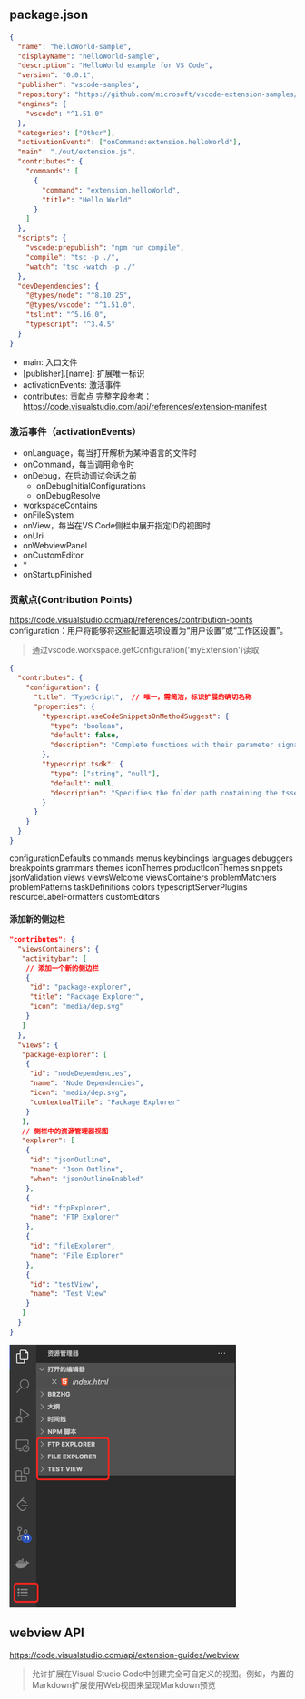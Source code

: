 ## package.json

```json
{
  "name": "helloWorld-sample",
  "displayName": "helloWorld-sample",
  "description": "HelloWorld example for VS Code",
  "version": "0.0.1",
  "publisher": "vscode-samples",
  "repository": "https://github.com/microsoft/vscode-extension-samples/helloworld-sample",
  "engines": {
    "vscode": "^1.51.0"
  },
  "categories": ["Other"],
  "activationEvents": ["onCommand:extension.helloWorld"],
  "main": "./out/extension.js",
  "contributes": {
    "commands": [
      {
        "command": "extension.helloWorld",
        "title": "Hello World"
      }
    ]
  },
  "scripts": {
    "vscode:prepublish": "npm run compile",
    "compile": "tsc -p ./",
    "watch": "tsc -watch -p ./"
  },
  "devDependencies": {
    "@types/node": "^8.10.25",
    "@types/vscode": "^1.51.0",
    "tslint": "^5.16.0",
    "typescript": "^3.4.5"
  }
}
```

* main: 入口文件
* [publisher].[name]: 扩展唯一标识
* activationEvents: 激活事件
* contributes: 贡献点
完整字段参考：<https://code.visualstudio.com/api/references/extension-manifest>

### 激活事件（activationEvents）

* onLanguage，每当打开解析为某种语言的文件时
* onCommand，每当调用命令时
* onDebug，在启动调试会话之前
  * onDebugInitialConfigurations
  * onDebugResolve
* workspaceContains
* onFileSystem
* onView，每当在VS Code侧栏中展开指定ID的视图时
* onUri
* onWebviewPanel
* onCustomEditor
* \*
* onStartupFinished

### 贡献点(Contribution Points)

<https://code.visualstudio.com/api/references/contribution-points>
configuration：用户将能够将这些配置选项设置为“用户设置”或“工作区设置”。
> 通过vscode.workspace.getConfiguration('myExtension')读取

```json
{
  "contributes": {
    "configuration": {
      "title": "TypeScript",  // 唯一，需简洁，标识扩展的确切名称
      "properties": {
        "typescript.useCodeSnippetsOnMethodSuggest": {
          "type": "boolean",
          "default": false,
          "description": "Complete functions with their parameter signature."
        },
        "typescript.tsdk": {
          "type": ["string", "null"],
          "default": null,
          "description": "Specifies the folder path containing the tsserver and lib*.d.ts files to use."
        }
      }
    }
  }
}
```

configurationDefaults
commands
menus
keybindings
languages
debuggers
breakpoints
grammars
themes
iconThemes
productIconThemes
snippets
jsonValidation
views
viewsWelcome
viewsContainers
problemMatchers
problemPatterns
taskDefinitions
colors
typescriptServerPlugins
resourceLabelFormatters
customEditors

#### 添加新的侧边栏

```json
"contributes": {
  "viewsContainers": {
   "activitybar": [   
    // 添加一个新的侧边栏
    {
     "id": "package-explorer",
     "title": "Package Explorer",
     "icon": "media/dep.svg"
    }
   ]
  },
  "views": {
   "package-explorer": [
    {
     "id": "nodeDependencies",
     "name": "Node Dependencies",
     "icon": "media/dep.svg",
     "contextualTitle": "Package Explorer"
    }
   ],
   // 侧栏中的资源管理器视图
   "explorer": [
    {
     "id": "jsonOutline",
     "name": "Json Outline",
     "when": "jsonOutlineEnabled"
    },
    {
     "id": "ftpExplorer",
     "name": "FTP Explorer"
    },
    {
     "id": "fileExplorer",
     "name": "File Explorer"
    },
    {
     "id": "testView",
     "name": "Test View"
    }
   ]
  }
}
```

![](./assets/添加侧边栏1.png)

## webview API

<https://code.visualstudio.com/api/extension-guides/webview>
> 允许扩展在Visual Studio Code中创建完全可自定义的视图。例如，内置的Markdown扩展使用Web视图来呈现Markdown预览
